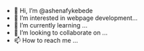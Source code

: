 - 👋 Hi, I’m @ashenafykebede
- 👀 I’m interested in webpage development...
- 🌱 I’m currently learning ...
- 💞️ I’m looking to collaborate on ...
- 📫 How to reach me ...

<!---
ashenafykebede/ashenafykebede is a ✨ special ✨ repository because its `README.md` (this file) appears on your GitHub profile.
You can click the Preview link to take a look at your changes.
--->

